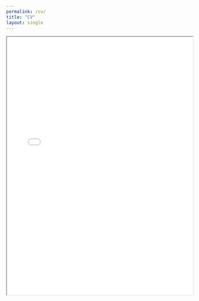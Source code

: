 ```yaml
---
permalink: /cv/
title: "CV"
layout: single
---
```

<div style="width: 100%; height:700">
<iframe src="/CV_Lu_Oct2025.pdf" width="100%" height="700">
This browser does not support PDFs. Please download the PDF to view it: <a href="/CV_Lu_Oct2025.pdf">Download PDF</a>
</iframe>
</div>
